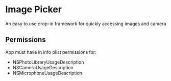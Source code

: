 # Image Picker

An easy to use drop-in framework for quickly accessing images and camera

## Permissions

App must have in info plist permissions for:

- NSPhotoLibraryUsageDescription
- NSCameraUsageDescription
- NSMicrophoneUsageDescription

